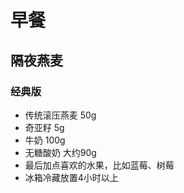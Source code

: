 # 早餐
## 隔夜燕麦
### 经典版
- 传统滚压燕麦 50g
- 奇亚籽 5g
- 牛奶 100g
- 无糖酸奶 大约90g
- 最后加点喜欢的水果，比如蓝莓、树莓
- 冰箱冷藏放置4小时以上

